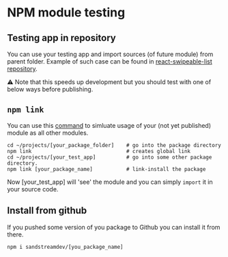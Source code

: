 # NPM module testing

## Testing app in repository

You can use your testing app and import sources (of future module) from parent folder. Example of such case can be found in [react-swipeable-list repository](https://github.com/sandstreamdev/react-swipeable-list).

:warning: Note that this speeds up development but you should test with one of below ways before publishing.

## `npm link`

You can use this [command](https://docs.npmjs.com/cli/link) to simluate usage of your (not yet published) module as all other modules.

```
cd ~/projects/[your_package_folder]    # go into the package directory
npm link                               # creates global link
cd ~/projects/[your_test_app]          # go into some other package directory.
npm link [your_package_name]           # link-install the package
```

Now [your_test_app] will 'see' the module and you can simply `import` it in your source code.

## Install from github

If you pushed some version of you package to Github you can install it from there.

`npm i sandstreamdev/[you_package_name]`
